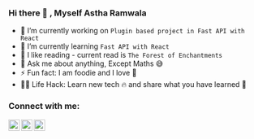 ### Hi there 👋 , **Myself Astha Ramwala**

<!--
**astharamwala/astharamwala** is a ✨ _special_ ✨ repository because its `README.md` (this file) appears on your GitHub profile.-->

- 🔭 I’m currently working on `Plugin based project in Fast API with React`
- 🌱 I’m currently learning `Fast API with React`
- 👯 I like reading - current read is `The Forest of Enchantments`
- 💬 Ask me about anything, Except Maths :sweat_smile:
- ⚡ Fun fact: I am foodie and I love 🍕
- 💁‍💻 Life Hack: Learn new tech :fire: and share what you have learned :tada:

### Connect with me:
[<img align="left" alt="astharamwala | Twitter" width="22px" src="https://cdn.jsdelivr.net/npm/simple-icons@v3/icons/twitter.svg" />][twitter]
[<img align="left" alt="astharamwala  | LinkedIn" width="22px" src="https://cdn.jsdelivr.net/npm/simple-icons@v3/icons/linkedin.svg" />][linkedin]
[<img align="left" alt="astharamwala  | Instagram" width="22px" src="https://cdn.jsdelivr.net/npm/simple-icons@v3/icons/instagram.svg" />][instagram]
<br />

[twitter]: https://twitter.com/ARamwala
[instagram]: https://www.instagram.com/astharamwala/
[linkedin]: https://www.linkedin.com/in/astha-ramwala/
